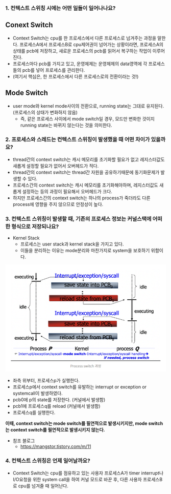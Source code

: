 ### 1. 컨텍스트 스위칭 시에는 어떤 일들이 일어나나요?

## Conext Switch
- Context Switch는 cpu를 한 프로세스에서 다른 프로세스로 넘겨주는 과정을 말한다. 프로세스A에서 프로세스B로 cpu제어권이 넘어가는 상황이라면, 프로세스A의 상태를 pcb에 저장하고, 새로운 프로세스의 pcb를 읽어서 복구하는 작업이 이루어진다.
- 프로세스마다 pcb를 가지고 있고, 운영체제는 운영체제의 data영역에 각 프로세스들의 pcb를 넣어 프로세스를 관리한다.
- (여기서 핵심은, 한 프로세스에서 다른 프로세스로의 전환이라는 것!)

## Mode Switch
  - user mode와 kernel mode사이의 전환으로, running state는 그대로 유지된다. (프로세스의 상태가 변화하지 않음)
    - 즉, 같은 프로세스 사이에서 mode switch일 경우, 모드만 변화한 것이지 running state는 바뀌지 않는다는 것을 의미한다.

### 2. 프로세스와 스레드는 컨텍스트 스위칭이 발생했을 때 어떤 차이가 있을까요?

- thread간의 context switch는 캐시 메모리를 초기화할 필요가 없고 레지스터값도 새롭게 설정할 필요가 없어서 오버헤드가 적다.
- thread간의 context switch는 thread간 자원을 공유하기때문에 동기화문제가 발생할 수 있다.
- 프로세스간의 context switch는 캐시 메모리를 초기화해야하며, 레지스터값도 새롭게 설정하는 등의 과정이 필요해서 오버헤드가 크다.
- 하지만 프로세스간의 context switch는 하나의 process가 죽더라도 다른 process에 영향을 주지 않으므로 안정성이 높다.

### 3. 컨텍스트 스위칭이 발생할 때, 기존의 프로세스 정보는 커널스택에 어떠한 형식으로 저장되나요?
- Kernel Stack
  - 프로세스는 user stack과 kernel stack을 가지고 있다.
  - 이들을 분리하는 이유는 mode분리와 마찬가지로 system을 보호하기 위함이다.

<img src="../image/kernel-stack.PNG">

- 좌측 위부터, 프로세스p가 실행한다.
- 프로세스p에서 context switch를 유발하는 interrupt or exception or systemcall이 발생하였다.
- pcb0에 p의 state를 저장한다. (커널에서 발생함)
- pcb1에 프로세스q를 reload (커널에서 발생함)
- 프로세스q를 실행한다.

**이때, context switch는 mode switch를 필연적으로 발생시키지만, mode switch는 context switch를 필연적으로 발생시키지 않는다.** 



- 참조 블로그
  - https://mangstor.tistory.com/m/11

### 4. 컨텍스트 스위칭은 언제 일어날까요?
- Context Switch는 cpu를 점유하고 있는 사용자 프로세스A가 timer interrupt나 I/O요청을 위한 system call을 하여 커널 모드로 바꾼 후, 다른 사용자 프로세스B로 cpu를 넘겨줄 때 일어난다.
